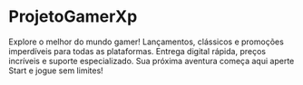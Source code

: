 # ProjetoGamerXp
Explore o melhor do mundo gamer! Lançamentos, clássicos e promoções imperdíveis para todas as plataformas. Entrega digital rápida, preços incríveis e suporte especializado. Sua próxima aventura começa aqui aperte Start e jogue sem limites!
